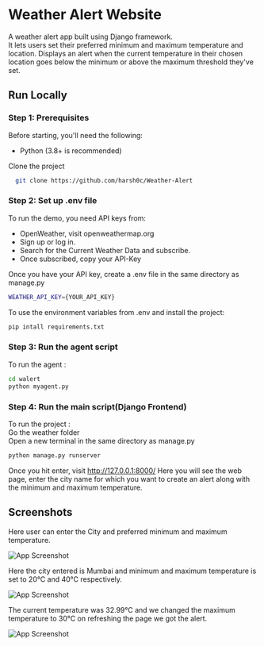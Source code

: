 
# Weather Alert Website

A weather alert app built using Django framework.  
It lets users set their preferred minimum and maximum temperature and location. 
Displays an alert when the current temperature in their chosen
location goes below the minimum or above the maximum threshold they've set.  

## Run Locally

### Step 1: Prerequisites
Before starting, you'll need the following:
* Python (3.8+ is recommended)

Clone the project
```bash
  git clone https://github.com/harsh0c/Weather-Alert
```

### Step 2: Set up .env file
To run the demo, you need API keys from:
* OpenWeather, visit openweathermap.org
* Sign up or log in.
* Search for the Current Weather Data and subscribe.
* Once subscribed, copy your API-Key

Once you have your API key, create a .env file in the same directory as manage.py
```bash
WEATHER_API_KEY={YOUR_API_KEY}
```

To use the environment variables from .env and install the project:
```bash
pip intall requirements.txt
```
### Step 3: Run the agent script
To run the agent :
```bash
cd walert
python myagent.py
```

### Step 4: Run the main script(Django Frontend)
To run the project :  
Go the weather folder  
Open a new terminal in the same directory as manage.py
```bash
python manage.py runserver
```
Once you hit enter, visit http://127.0.0.1:8000/ 
Here you will see the web page, enter the city name for which you want to create an alert along with the minimum and maximum temperature.



## Screenshots


Here user can enter the City and preferred minimum and maximum temperature.  

![App Screenshot](https://i.imgur.com/6jHUsuj.png)  

Here the city entered is Mumbai and minimum and maximum temperature is set to 20℃ and 40℃ respectively.  

![App Screenshot](https://imgur.com/rDjBkOd.png)  



The current temperature was 32.99℃ and we changed the maximum temperature to 30℃ on refreshing the page we got the alert.  

![App Screenshot](https://imgur.com/YXg7A1f.png)
